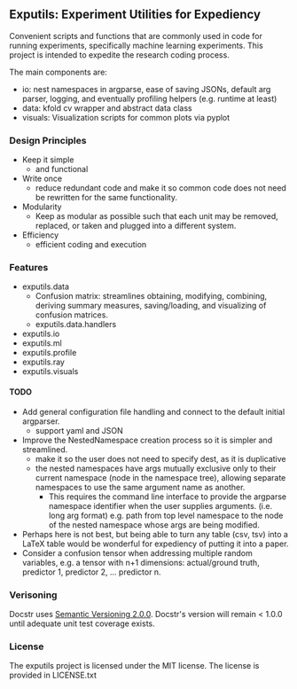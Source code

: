 ## Exputils: Experiment Utilities for Expediency

Convenient scripts and functions that are commonly used in code for running experiments, specifically machine learning experiments.
This project is intended to expedite the research coding process.

The main components are:

- io: nest namespaces in argparse, ease of saving JSONs, default arg parser, logging, and eventually profiling helpers (e.g. runtime at least)
- data: kfold cv wrapper and abstract data class
- visuals: Visualization scripts for common plots via pyplot

### Design Principles

- Keep it simple
    - and functional
- Write once
    - reduce redundant code and make it so common code does not need be rewritten for the same functionality.
- Modularity
    - Keep as modular as possible such that each unit may be removed, replaced, or taken and plugged into a different system.
- Efficiency
    - efficient coding and execution

### Features

- exputils.data
    - Confusion matrix: streamlines obtaining, modifying, combining, deriving summary measures, saving/loading, and visualizing of confusion matrices.
    - exputils.data.handlers
- exputils.io
- exputils.ml
- exputils.profile
- exputils.ray
- exputils.visuals


#### TODO

+ Add general configuration file handling and connect to the default initial argparser.
    - support yaml and JSON
+ Improve the NestedNamespace creation process so it is simpler and streamlined.
    - make it so the user does not need to specify dest, as it is duplicative
    - the nested namespaces have args mutually exclusive only to their current namespace (node in the namespace tree), allowing separate namespaces to use the same argument name as another.
        + This requires the command line interface to provide the argparse namespace identifier when the user supplies arguments. (i.e. long arg format)
        e.g. path from top level namespace to the node of the nested namespace whose args are being modified.
+ Perhaps here is not best, but being able to turn any table (csv, tsv) into a LaTeX table would be wonderful for expediency of putting it into a paper.
+ Consider a confusion tensor when addressing multiple random variables, e.g. a tensor with n+1 dimensions: actual/ground truth, predictor 1, predictor 2, ... predictor n.

### Verisoning

Docstr uses [Semantic Versioning 2.0.0](https://semver.org/spec/v2.0.0.html).
Docstr's version will remain < 1.0.0 until adequate unit test coverage exists.

### License

The exputils project is licensed under the MIT license.
The license is provided in LICENSE.txt

